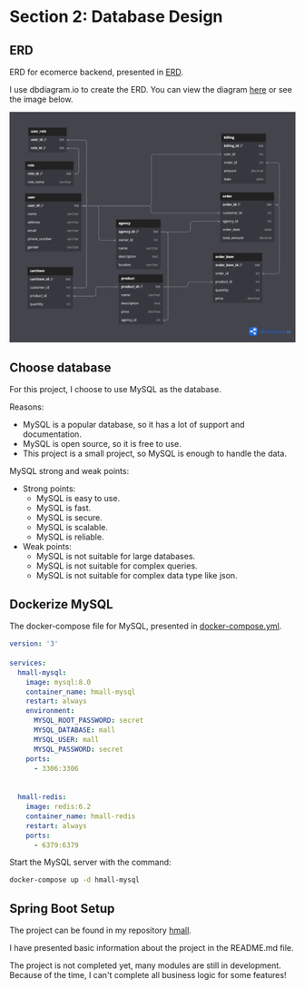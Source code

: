 # Section 2: Database Design

## ERD

ERD for ecomerce backend, presented in [ERD](docs/section2/ERD.png).

I use dbdiagram.io to create the ERD. You can view the diagram [here](https://dbdiagram.io/d/ecomerce-6491d21202bd1c4a5ec9a3b7) or see the image below.

![ERD](docs/section2/ERD.png)

## Choose database

For this project, I choose to use MySQL as the database.

Reasons:
- MySQL is a popular database, so it has a lot of support and documentation.
- MySQL is open source, so it is free to use.
- This project is a small project, so MySQL is enough to handle the data.

MySQL strong and weak points:
- Strong points:
    - MySQL is easy to use.
    - MySQL is fast.
    - MySQL is secure.
    - MySQL is scalable.
    - MySQL is reliable.
- Weak points:
    - MySQL is not suitable for large databases.
    - MySQL is not suitable for complex queries.
    - MySQL is not suitable for complex data type like json.

## Dockerize MySQL

The docker-compose file for MySQL, presented in [docker-compose.yml](docs/section2/docker-compose.yml).

```yml
version: '3'

services:
  hmall-mysql:
    image: mysql:8.0
    container_name: hmall-mysql
    restart: always
    environment:
      MYSQL_ROOT_PASSWORD: secret
      MYSQL_DATABASE: mall
      MYSQL_USER: mall
      MYSQL_PASSWORD: secret
    ports:
      - 3306:3306


  hmall-redis:
    image: redis:6.2
    container_name: hmall-redis
    restart: always
    ports:
      - 6379:6379
```

Start the MySQL server with the command:

```sh
docker-compose up -d hmall-mysql
```

## Spring Boot Setup

The project can be found in my repository [hmall](https://github.com/vanhung4499/hmall).

I have presented basic information about the project in the README.md file.

The project is not completed yet, many modules are still in development.
Because of the time, I can't complete all business logic for some features!
